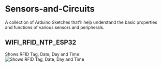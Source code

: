 # Sensors-and-Circuits
A collection of Arduino Sketches that'll help understand the basic properties and functions of various sensors and peripherals.
## WIFI_RFID_NTP_ESP32
Shows RFID Tag, Date, Day and Time
![Shows RFID Tag, Date, Day and Time](https://user-images.githubusercontent.com/61982410/122237606-14fab100-cedd-11eb-91bc-d0d025a19ae9.jpg)

